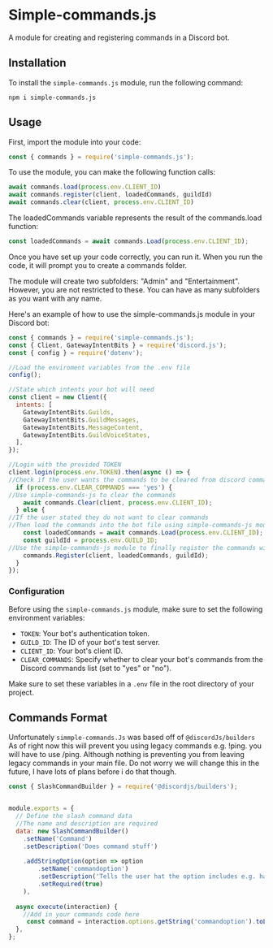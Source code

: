 # Simple-commands.js

A module for creating and registering commands in a Discord bot.

## Installation

To install the `simple-commands.js` module, run the following command:

```shell
npm i simple-commands.js
```



## Usage

First, import the module into your code:

```js
const { commands } = require('simple-commands.js');
```
To use the module, you can make the following function calls:

```js
await commands.load(process.env.CLIENT_ID)
await commands.register(client, loadedCommands, guildId)
await commands.clear(client, process.env.CLIENT_ID)
```
The loadedCommands variable represents the result of the commands.load function:
```js
const loadedCommands = await commands.Load(process.env.CLIENT_ID);
```
Once you have set up your code correctly, you can run it. When you run the code, it will prompt you to create a commands folder.

The module will create two subfolders: "Admin" and "Entertainment". However, you are not restricted to these. You can have as many subfolders as you want with any name.


Here's an example of how to use the simple-commands.js module in your Discord bot:

```js
const { commands } = require('simple-commands.js');
const { Client, GatewayIntentBits } = require('discord.js');
const { config } = require('dotenv');

//Load the enviroment variables from the .env file
config();

//State which intents your bot will need
const client = new Client({
  intents: [
    GatewayIntentBits.Guilds,
    GatewayIntentBits.GuildMessages,
    GatewayIntentBits.MessageContent,
    GatewayIntentBits.GuildVoiceStates,
  ],
});

//Login with the provided TOKEN
client.login(process.env.TOKEN).then(async () => {
//Check if the user wants the commands to be cleared from discord commands list
  if (process.env.CLEAR_COMMANDS === 'yes') {
//Use simple-commands-js to clear the commands
    await commands.Clear(client, process.env.CLIENT_ID);
  } else {
//If the user stated they do not want to clear commands 
//Then load the commands into the bot file using simple-commands-js module
    const loadedCommands = await commands.Load(process.env.CLIENT_ID); // Await the result of the Load function
    const guildId = process.env.GUILD_ID;
//Use the simple-commands-js module to finally register the commands with discord
    commands.Register(client, loadedCommands, guildId);
  }
});

```
### Configuration

Before using the `simple-commands.js` module, make sure to set the following environment variables:

- `TOKEN`: Your bot's authentication token.
- `GUILD_ID`: The ID of your bot's test server.
- `CLIENT_ID`: Your bot's client ID.
- `CLEAR_COMMANDS`: Specify whether to clear your bot's commands from the Discord commands list (set to "yes" or "no").

Make sure to set these variables in a `.env` file in the root directory of your project.


## Commands Format

Unfortunately `simmple-commands.Js` was based off of `@discordJs/builders` As of right now this will prevent you using legacy commands e.g. !ping. you will have to use 
/ping. Although nothing is preventing you from leaving legacy commands in your main file. Do not worry we will change this in the future, I have lots of plans before i do that though.

```js
const { SlashCommandBuilder } = require('@discordjs/builders');


module.exports = {
  // Define the slash command data
  //The name and description are required
  data: new SlashCommandBuilder()
    .setName('Command')
    .setDescription('Does command stuff')
    
    .addStringOption(option => option
        .setName('commandoption')
        .setDescription('Tells the user hat the option includes e.g. has to be a user')
        .setRequired(true)
    ),
  
  async execute(interaction) {
    //Add in your commands code here
     const command = interaction.options.getString('commandoption').toLowerCase();
  },
};

```
